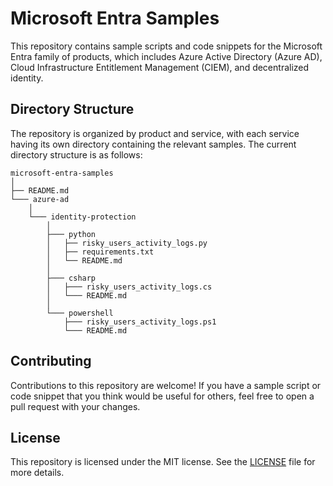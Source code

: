 # Microsoft Entra Samples

This repository contains sample scripts and code snippets for the Microsoft Entra family of products, which includes Azure Active Directory (Azure AD), Cloud Infrastructure Entitlement Management (CIEM), and decentralized identity.

## Directory Structure

The repository is organized by product and service, with each service having its own directory containing the relevant samples. The current directory structure is as follows:






	microsoft-entra-samples
	│ 
	├── README.md
	└─── azure-ad
	    │ 
	    └─── identity-protection  
        	│ 
        	├─── python
        	│   ├── risky_users_activity_logs.py
        	│   ├── requirements.txt
        	│   └── README.md
        	│           
        	├─── csharp
        	│   ├─── risky_users_activity_logs.cs
        	│   └─── README.md
        	│   
        	└─── powershell
            	├─── risky_users_activity_logs.ps1
            	└─── README.md




## Contributing

Contributions to this repository are welcome! If you have a sample script or code snippet that you think would be useful for others, feel free to open a pull request with your changes.

## License

This repository is licensed under the MIT license. See the [LICENSE](./LICENSE) file for more details.
